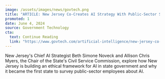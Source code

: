 ```yaml
---
image: /assets/images/news/govtech.png
title: "ARTICLE: New Jersey Co-Creates AI Strategy With Public-Sector Staff"
promoted: 1
date: June 4, 2024 
source: Government Technology
cta:
  text: Continue Reading
  link: "https://www.govtech.com/artificial-intelligence/new-jersey-co-creates-ai-strategy-with-public-sector-staff"
---
```


New Jersey's Chief AI Strategist Beth Simone Noveck and Allison Chris Myers, the Chair of the State's Civil Service Commission, explore how New Jersey is building an ethical framework for AI in state government and why it became the first state to survey public-sector employees about AI. 
